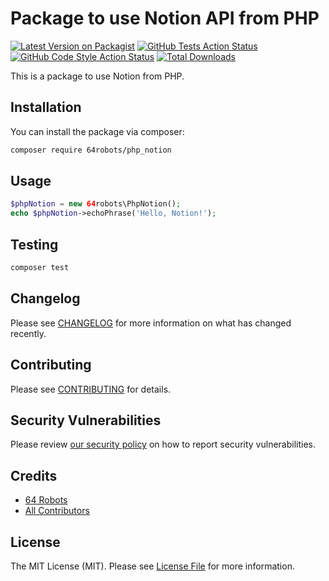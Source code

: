 # Package to use Notion API from PHP

[![Latest Version on Packagist](https://img.shields.io/packagist/v/64robots/php_notion.svg?style=flat-square)](https://packagist.org/packages/64robots/php_notion)
[![GitHub Tests Action Status](https://img.shields.io/github/workflow/status/64robots/php_notion/run-tests?label=tests)](https://github.com/64robots/php_notion/actions?query=workflow%3ATests+branch%3Amaster)
[![GitHub Code Style Action Status](https://img.shields.io/github/workflow/status/64robots/php_notion/Check%20&%20fix%20styling?label=code%20style)](https://github.com/64robots/php_notion/actions?query=workflow%3A"Check+%26+fix+styling"+branch%3Amaster)
[![Total Downloads](https://img.shields.io/packagist/dt/64robots/php_notion.svg?style=flat-square)](https://packagist.org/packages/64robots/php_notion)

This is a package to use Notion from PHP.

## Installation

You can install the package via composer:

```bash
composer require 64robots/php_notion
```

## Usage

```php
$phpNotion = new 64robots\PhpNotion();
echo $phpNotion->echoPhrase('Hello, Notion!');
```

## Testing

```bash
composer test
```

## Changelog

Please see [CHANGELOG](CHANGELOG.md) for more information on what has changed recently.

## Contributing

Please see [CONTRIBUTING](.github/CONTRIBUTING.md) for details.

## Security Vulnerabilities

Please review [our security policy](../../security/policy) on how to report security vulnerabilities.

## Credits

- [64 Robots](https://github.com/64robots)
- [All Contributors](../../contributors)

## License

The MIT License (MIT). Please see [License File](LICENSE.md) for more information.
